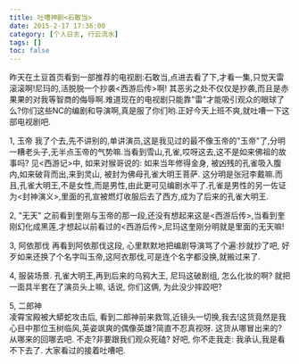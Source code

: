 ```yaml
---
title: 吐嘈神剧<石敢当>
date: 2015-2-17 17:36:00
category: [个人日志, 行云流水]
tags: []
toc: false
---
```

昨天在土豆首页看到一部推荐的电视剧:石敢当,点进去看了下,才看一集,只觉天雷滚滚啊!尼玛的,活脱脱一个抄袭<西游后传>啊!
其恶劣之处不仅仅是抄袭,而且是赤果果的对我等智商的侮辱啊.难道现在的电视剧只能靠"雷"才能吸引观众的眼球了么?你们这些NC的编剧和导演啊,真是服了你们哟.正好今天上班不爽,就吐嘈一下这部电视剧吧.
<!-- more -->
1, 玉帝 
我了个去,先不讲别的,单讲演员,这是我见过的最不像玉帝的"玉帝"了,分明一糟老头子,无半点玉帝的气势嘛.当看到雪山,孔雀,哎呀这去,这不是如来佛祖的故事吗? 见<西游记>中, 如来对猴哥说的: 如来当年修得金身, 被凶残的孔雀吸入腹内,如来破背而出,来到灵山, 被封为佛母孔雀大明王菩萨. 这分明是张冠李戴嘛.而且,孔雀大明王,不是女性,而是男性,由此更可见编剧水平了.孔雀是男性的另一佐证为<封神演义>,里面的孔宣被燃灯收服后去了西方,成为了后来的孔雀大明王.

2, "无天" 
之前看到奎刚与玉帝的那一段,还没有想起来这是<西游后传>,当看到奎刚幻化成黑莲,才想起以前看过的<西游后传>,尼玛这奎刚分明就是里面的无天嘛!

3, 阿依那伐 
再看到阿依那伐这段, 心里默默地把编剧导演骂了个遍:抄就抄了吧, 好歹如来还换了个名字叫玉帝,这阿衣那伐,可是连个名字都没换,就搬过来了.

4, 服装场景. 
孔雀大明王,再到后来的乌鸦大王, 尼玛这破剧组, 怎么化妆的啊? 就把一面具半套在了演员头上嘛, 话说, 你们这俩, 为此没少摔跤吧?

5, 二郎神  
凌霄宝殿被大蟒蛇攻击后, 看到二郎神前来救驾,近镜头一切换,我去!这货竟然是我心目中那位玉树临风,英姿飒爽的偶像英雄?简直不忍真视呀. 这货从哪冒出来的? 从哪来的回哪去吧. 不走?非要跟我们观众死磕? 好吧, 你不走我走: 我承认,我是看不下去了. 大家看过的接着吐嘈吧.